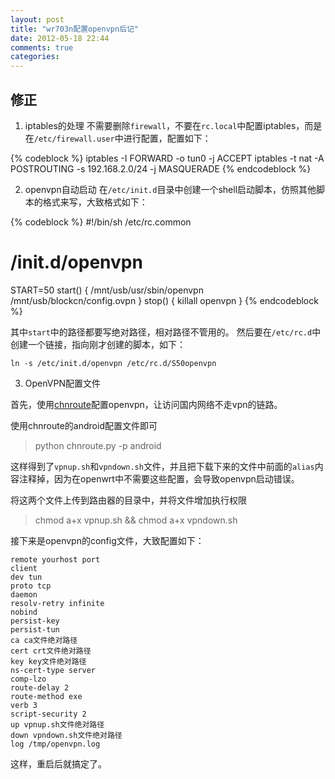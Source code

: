 ```yaml
---
layout: post
title: "wr703n配置openvpn后记"
date: 2012-05-18 22:44
comments: true
categories: 
---
```


## 修正

1. iptables的处理
不需要删除`firewall`，不要在`rc.local`中配置iptables，而是在`/etc/firewall.user`中进行配置，配置如下：

{% codeblock %}
iptables -I FORWARD -o tun0 -j ACCEPT
iptables -t nat -A POSTROUTING -s 192.168.2.0/24 -j MASQUERADE
{% endcodeblock %}

2. openvpn自动启动
在`/etc/init.d`目录中创建一个shell启动脚本，仿照其他脚本的格式来写，大致格式如下：

{% codeblock %}
#!/bin/sh /etc/rc.common
# /init.d/openvpn
START=50
start() {
	/mnt/usb/usr/sbin/openvpn /mnt/usb/blockcn/config.ovpn
}
stop() {
	killall openvpn
}
{% endcodeblock %}

其中`start`中的路径都要写绝对路径，相对路径不管用的。
然后要在`/etc/rc.d`中创建一个链接，指向刚才创建的脚本，如下：

	ln -s /etc/init.d/openvpn /etc/rc.d/S50openvpn
	
3. OpenVPN配置文件

首先，使用[chnroute](http://code.google.com/p/chnroutes/wiki/Usage)配置openvpn，让访问国内网络不走vpn的链路。

使用chnroute的android配置文件即可

>	python chnroute.py -p android

这样得到了`vpnup.sh`和`vpndown.sh`文件，并且把下载下来的文件中前面的`alias`内容注释掉，因为在openwrt中不需要这些配置，会导致openvpn启动错误。

将这两个文件上传到路由器的目录中，并将文件增加执行权限

>	chmod a+x vpnup.sh && chmod a+x vpndown.sh

接下来是openvpn的config文件，大致配置如下：

	remote yourhost port
	client
	dev tun
	proto tcp
	daemon
	resolv-retry infinite
	nobind
	persist-key
	persist-tun
	ca ca文件绝对路径
	cert crt文件绝对路径
	key key文件绝对路径
	ns-cert-type server
	comp-lzo
	route-delay 2
	route-method exe
	verb 3
	script-security 2
	up vpnup.sh文件绝对路径
	down vpndown.sh文件绝对路径
	log /tmp/openvpn.log

这样，重启后就搞定了。
